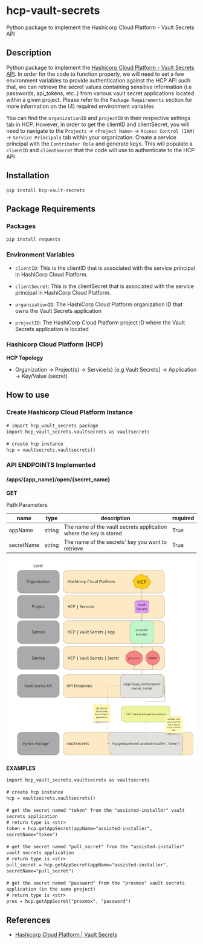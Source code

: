 # hcp-vault-secrets

Python package to implement the Hashicorp Cloud Platform - Vault Secrets API


## Description

Python package to implement the [Hashicorp Cloud Platform - Vault Secrets API](https://developer.hashicorp.com/hcp/docs/vault-secrets). In order for the code to function properly, we will need to set a few environment variables to provide authentication against the HCP API such that, we can retrieve the secret values containing sensitive information (i.e passwords, api_tokens, etc..) from various vault secret applications located within a given project. Please refer to the `Package Requirements` section for more information on the (4) required environment variables

You can find the `organizationID` and `projectID` in their respective settings tab in HCP. However, in order to get the clientID and clientSecret, you will need to navigate to the `Projects` -> `<Project Name>` -> `Access Control (IAM)` -> `Service Principals` tab within your organization. Create a service principal with the `Contributer Role` and generate keys. This will populate a `clientID` and `clientSecret` that the code will use to authenticate to the HCP API 

## Installation

    pip install hcp-vault-secrets

## Package Requirements

### Packages

    pip install requests

### Environment Variables

- `clientID`: This is the clientID that is associated with the service principal in HashiCorp Cloud Platform.

- `clientSecret`: This is the clientSecret that is associated with the service principal in HashiCorp Cloud Platform.

- `organizationID`: The HashiCorp Cloud Platform organization ID that owns the Vault Secrets application

- `projectID`: The HashiCorp Cloud Platform project ID where the Vault Secrets application is located

### Hashicorp Cloud Platform (HCP)

**HCP Topology**

- Organization -> Project(s) -> Service(s) [e.g Vault Secrets] -> Application -> Key/Value (secret)

## How to use

### Create Hashicorp Cloud Platform Instance

    # import hcp_vault_secrets package
    import hcp_vault_secrets.vaultsecrets as vaultsecrets

    # create hcp instance
    hcp = vaultsecrets.vaultsecrets()

### API ENDPOINTS Implemented

#### /apps/{app_name}/open/{secret_name}

**GET**

Path Parameters

| name | type | description | required |
| ---- | ---- | ----------- | -------- |
| appName | string | The name of the vault secrets application where the key is stored | True |
| secretName | string | The name of the secrets' key you want to retrieve | True |

![](https://github.com/JustinBatchelor/hcp-vault-secrets/blob/37ad8ca3c33e52dc256d3c187a05169665283192/docs/pics/hcp-topo.png?raw=true)


**EXAMPLES**

    import hcp_vault_secrets.vaultsecrets as vaultsecrets

    # create hcp instance
    hcp = vaultsecrets.vaultsecrets()

    # get the secret named "token" from the "assisted-installer" vault secrets application
    # return type is <str>
    token = hcp.getAppSecret(appName="assisted-installer", secretName="token")

    # get the secret named "pull_secret" from the "assisted-installer" vault secrets application
    # return type is <str>
    pull_secret = hcp.getAppSecret(appName="assisted-installer", secretName="pull_secret")

    # get the secret named "password" from the "proxmox" vault secrets application (in the same project)
    # return type is <str>
    prox = hcp.getAppSecret("proxmox", "password")

## References

- [Hashicorp Cloud Platform | Vault Secrets](https://developer.hashicorp.com/hcp/api-docs/vault-secrets)